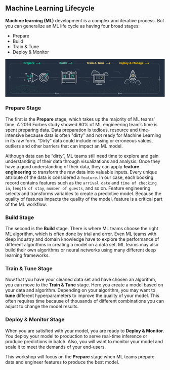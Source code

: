 ## Machine Learning Lifecycle

**Machine learning (ML)** development is a complex and iterative process. But you can generalize an ML life cycle as having four broad stages:
* Prepare
* Build
* Train & Tune
* Deploy & Monitor

![lifecycle](.././img/ml-lifecycle.png)

### Prepare Stage
The first is the **Prepare** stage, which takes up the majority of ML teams’ time. A 2016 Forbes study showed 80% of ML engineering team’s time is spent preparing data. Data preparation is tedious, resource and time-intensive because data is often "dirty" and not ready for Machine Learning in its raw form. “Dirty” data could include missing or erroneous values, outliers and other barriers that can impact an ML model. 

Although data can be “dirty”, ML teams still need time to explore and gain understanding of their data through visualizations and analysis. Once they have a good understanding of their data, they can apply **feature engineering** to transform the raw data into valuable inputs. Every unique attribute of the data is considered a `feature`. In our case, each booking record contains features such as the `arrival date` and `time of checking in`, `length of stay`, `number of guests`, and so on. Feature engineering selects and transforms variables to create a predictive model. Because the quality of features impacts the quality of the model, feature is a critical part of the ML workflow.

### Build Stage
The second is the **Build** stage. There is where ML teams choose the right ML algorithm, which is often done by trial and error. Even ML teams with deep industry and domain knowledge have to explore the performance of different algorithms in creating a model on a data set. ML teams may also build their own algorithms or neural networks using many different deep learning frameworks. 

### Train & Tune Stage
Now that you have your cleaned data set and have chosen an algorithm, you can move to the **Train & Tune** stage. Here you create a model based on your data and algorithm. Depending on your algorithm, you may want to **tune** different hyperparameters to improve the quality of your model. This often requires time because of thousands of different combinations you can adjust to change the model results.

### Deploy & Monitor Stage
When you are satisfied with your model, you are ready to **Deploy & Monitor**. You deploy your model to production to serve real-time inference or produce predictions in batch. Also, you will want to monitor your model and scale it to meet the demands of your end-users. 

This workshop will focus on the **Prepare** stage when ML teams prepare data and engineer features to produce the best model.